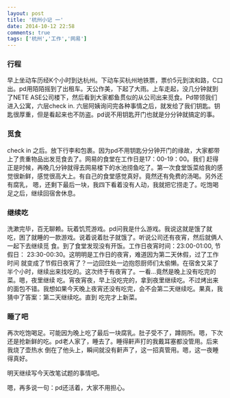 ```yaml
---
layout: post
title: '杭州小记 一'
date: 2014-10-12 22:58
comments: true
tags: ['杭州','工作','网易']
---
```


###  行程

早上坐动车历经K个小时到达杭州。下动车买杭州地铁票，票价5元到滨和路，C口出。pd用陌陌摇到了出租车。天公作美，下起了大雨。上车走起，没几分钟就到了NETE
ASE公司楼下，然后看到大家都鱼贯似的从公司出来觅食。Pd带领我们进入公寓，六层check in.
六层阿姨询问完各种事情之后，就发给了我们钥匙。钥匙很厚重，但是看起来也不防盗。pd说不用钥匙开门也就是分分钟就搞定的事。

###  觅食

check in 之后。放下行李和包裹。因为pd不用钥匙分分钟开门的缘故，大家都带上了贵重物品出发觅食去了。网易的食堂在工作日是17：00-19：00。我们
赶得正是时候，再晚几分钟就得去网易楼下的水池捞鱼吃了。第一次食堂饭菜给我的感觉很新鲜，感觉很高大上。有自己的食堂感觉真好。竟然还有免费的汤喝。另外还有腐乳，
嗯，还剩下最后一块，我四下看着没有人动，我就把它捞走了。吃饱喝足之后，继续回宿舍休息。

###  继续吃

洗漱完毕，百无聊赖。玩着饥荒游戏。pd问我是什么游戏。我说这就是饿了就吃，困了就睡的一款游戏。说着说着肚子就饿了。听说公司还有夜宵，然后就俩人一起下去继续觅
食。到了食堂发现没有开饭。工作日夜宵时间：23:00-01:00, 节假日： 23:30-00:30。这明明是工作日的夜宵，难道因为第二天休假，过了工作时间
就变成了节假日夜宵了？一边回住处一边抱怨厨师们太偷懒。在宿舍又呆了半个小时，继续出来找吃的。这次终于有夜宵了。一看...竟然是晚上没有吃完的菜。嗯，夜里继续
吃。宵夜宵夜，早上没吃完的，拿到夜里继续吃。不过烤出来的面包不错。我想如果今天晚上夜宵还没有吃完，会不会第二天继续吃。果真，我猜中了答案：第二天继续吃。直到
吃完才上新菜。

###  睡了吧

再次吃饱喝足。可能因为晚上吃了最后一块腐乳。肚子受不了，蹲厕所。嗯，下次还是抢新鲜的吃。pd老人家了，睡去了。睡得鼾声打的我戴耳塞都没管用。后来我烧了壶热水
倒在了他头上，瞬间就没有鼾声了，这一招真管用。嗯，这一夜睡得真好。

明天继续写今天改笔试题的事情吧。

嗯，再多说一句：pd还活着，大家不用担心。

